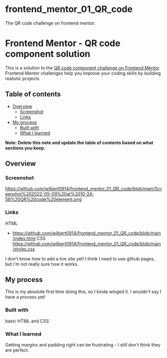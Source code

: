 # frontend_mentor_01_QR_code
The QR code challenge on frontend mentor. 
# Frontend Mentor - QR code component solution

This is a solution to the [QR code component challenge on Frontend Mentor](https://www.frontendmentor.io/challenges/qr-code-component-iux_sIO_H). Frontend Mentor challenges help you improve your coding skills by building realistic projects. 

## Table of contents

- [Overview](#overview)
  - [Screenshot](#screenshot)
  - [Links](#links)
- [My process](#my-process)
  - [Built with](#built-with)
  - [What I learned](#what-i-learned)


**Note: Delete this note and update the table of contents based on what sections you keep.**

## Overview

### Screenshot

https://github.com/wilbert0914/frontend_mentor_01_QR_code/blob/main/Screenshot%202022-05-09%20at%2010-24-58%20QR%20code%20element.png


### Links

HTML
- https://github.com/wilbert0914/frontend_mentor_01_QR_code/blob/main/index.html
CSS
https://github.com/wilbert0914/frontend_mentor_01_QR_code/blob/main/styles.css

I don't know how to add a live site yet! I think I need to use github pages, but i'm not really sure how it works. 

## My process
This is my absolute first time doing this, so I kinda winged it. I wouldn't say I have a process yet!
### Built with

basic HTML and CSS


### What I learned

Getting margins and padding right can be frustrating - I still don't think they are perfect. 

